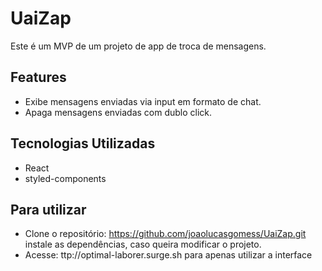 # UaiZap

Este é um MVP de um projeto de app de troca de mensagens.

## Features

- Exibe mensagens enviadas via input em formato de chat.
- Apaga mensagens enviadas com dublo click.

## Tecnologias Utilizadas

- React
- styled-components

## Para utilizar

- Clone o repositório: https://github.com/joaolucasgomess/UaiZap.git instale as dependências, caso queira modificar o projeto.
- Acesse: ttp://optimal-laborer.surge.sh para apenas utilizar a interface
